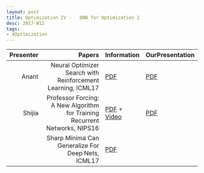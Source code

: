 ```yaml
---
layout: post
title: Optimization IV -   DNN for Optimization 2
desc: 2017-W12
tags:
- 4Optimization
---
```



| Presenter | Papers | Information| OurPresentation |
| -----: | ----------: | :----- | :----- |
| Anant |  Neural Optimizer Search with Reinforcement Learning, ICML17 |[PDF](http://proceedings.mlr.press/v70/bello17a/bello17a.pdf) | [PDF]({{site.baseurl}}/talks/20171109-Anant.pdf) |
| Shijia | Professor Forcing: A New Algorithm for Training Recurrent Networks, NIPS16 | [PDF](https://arxiv.org/abs/1610.09038) + [Video](http://videolectures.net/deeplearning2016_goyal_new_algorithm/)| [PDF]({{site.baseurl}}/talks/20171109-Shijia.pdf) |
|   |  Sharp Minima Can Generalize For Deep Nets, ICML17 | [PDF](https://arxiv.org/abs/1703.04933) |

